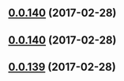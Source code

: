 <a name="0.0.140"></a>
## [0.0.140](https://bitbucket.org/C37/controller-desktop/compare/v0.0.8...v0.0.140) (2017-02-28)



<a name="0.0.140"></a>
## [0.0.140](https://bitbucket.org/C37/controller-desktop/compare/v0.0.8...v0.0.140) (2017-02-28)



<a name="0.0.139"></a>
## [0.0.139](https://bitbucket.org/C37/controller-desktop/compare/v0.0.8...v0.0.139) (2017-02-28)



